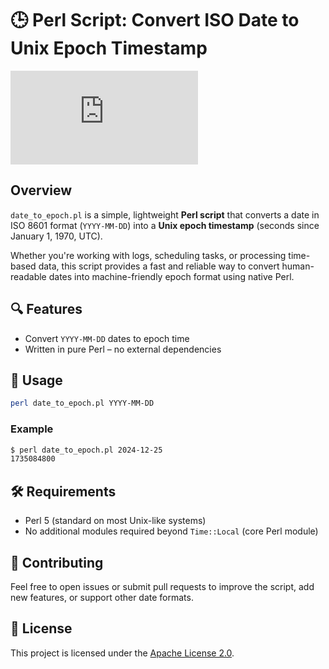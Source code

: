 # 🕒 Perl Script: Convert ISO Date to Unix Epoch Timestamp

[![GitHub License](https://img.shields.io/github/license/tclahr/date_to_epoch.pl?color=blue)](https://github.com/tclahr/date_to_epoch.pl/blob/main/LICENSE)

## Overview

`date_to_epoch.pl` is a simple, lightweight **Perl script** that converts a date in ISO 8601 format (`YYYY-MM-DD`) into a **Unix epoch timestamp** (seconds since January 1, 1970, UTC).

Whether you're working with logs, scheduling tasks, or processing time-based data, this script provides a fast and reliable way to convert human-readable dates into machine-friendly epoch format using native Perl.

## 🔍 Features

- Convert `YYYY-MM-DD` dates to epoch time
- Written in pure Perl – no external dependencies

## 🚀 Usage

```bash
perl date_to_epoch.pl YYYY-MM-DD
```

### Example

```bash
$ perl date_to_epoch.pl 2024-12-25
1735084800
```

## 🛠️ Requirements

- Perl 5 (standard on most Unix-like systems)
- No additional modules required beyond `Time::Local` (core Perl module)

## 🤝 Contributing

Feel free to open issues or submit pull requests to improve the script, add new features, or support other date formats.

## 📝 License

This project is licensed under the [Apache License 2.0](LICENSE).
